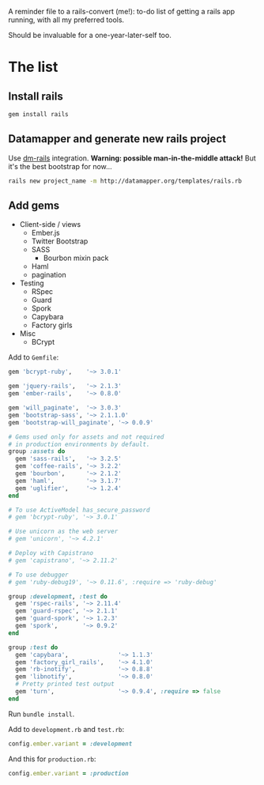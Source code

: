 A reminder file to a rails-convert (me!):
to-do list of getting a rails app running,
with all my preferred tools.

Should be invaluable for a one-year-later-self too.

# The list

## Install rails

```sh
gem install rails
```

## Datamapper and generate new rails project

Use [dm-rails](https://github.com/datamapper/dm-rails) integration.
**Warning: possible man-in-the-middle attack!**
But it's the best bootstrap for now...

```sh
rails new project_name -m http://datamapper.org/templates/rails.rb
```

## Add gems

* Client-side / views
    * Ember.js
    * Twitter Bootstrap
    * SASS
        * Bourbon mixin pack
    * Haml
    * pagination
* Testing
    * RSpec
    * Guard
    * Spork
    * Capybara
    * Factory girls
* Misc
    * BCrypt

Add to `Gemfile`:

```rb
gem 'bcrypt-ruby',    '~> 3.0.1'

gem 'jquery-rails',   '~> 2.1.3'
gem 'ember-rails',    '~> 0.8.0'

gem 'will_paginate',  '~> 3.0.3'
gem 'bootstrap-sass', '~> 2.1.1.0'
gem 'bootstrap-will_paginate', '~> 0.0.9'

# Gems used only for assets and not required
# in production environments by default.
group :assets do
  gem 'sass-rails',   '~> 3.2.5'
  gem 'coffee-rails', '~> 3.2.2'
  gem 'bourbon',      '~> 2.1.2'
  gem 'haml',         '~> 3.1.7'
  gem 'uglifier',     '~> 1.2.4'
end

# To use ActiveModel has_secure_password
# gem 'bcrypt-ruby', '~> 3.0.1'

# Use unicorn as the web server
# gem 'unicorn', '~> 4.2.1'

# Deploy with Capistrano
# gem 'capistrano', '~> 2.11.2'

# To use debugger
# gem 'ruby-debug19', '~> 0.11.6', :require => 'ruby-debug'

group :development, :test do
  gem 'rspec-rails', '~> 2.11.4'
  gem 'guard-rspec', '~> 2.1.1'
  gem 'guard-spork', '~> 1.2.3'
  gem 'spork',       '~> 0.9.2'
end

group :test do
  gem 'capybara',              '~> 1.1.3'
  gem 'factory_girl_rails',    '~> 4.1.0'
  gem 'rb-inotify',            '~> 0.8.8'
  gem 'libnotify',             '~> 0.8.0'
  # Pretty printed test output
  gem 'turn',                  '~> 0.9.4', :require => false
end
```

Run `bundle install`.

Add to `development.rb` and `test.rb`:

```rb
config.ember.variant = :development
```

And this for `production.rb`:

```rb
config.ember.variant = :production
```
